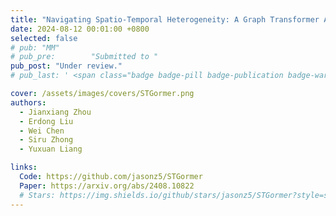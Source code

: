 ```yaml
---
title: "Navigating Spatio-Temporal Heterogeneity: A Graph Transformer Approach for Traffic Forecasting"
date: 2024-08-12 00:01:00 +0800
selected: false
# pub: "MM"
# pub_pre:        "Submitted to "
pub_post: "Under review."
# pub_last: ' <span class="badge badge-pill badge-publication badge-warning">Poster</span>'

cover: /assets/images/covers/STGormer.png
authors:
  - Jianxiang Zhou
  - Erdong Liu
  - Wei Chen
  - Siru Zhong
  - Yuxuan Liang

links:
  Code: https://github.com/jasonz5/STGormer
  Paper: https://arxiv.org/abs/2408.10822
  # Stars: https://img.shields.io/github/stars/jasonz5/STGormer?style=social
---
```

